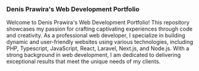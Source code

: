 ### Denis Prawira's Web Development Portfolio

Welcome to Denis Prawira's Web Development Portfolio! This repository showcases my passion for crafting captivating experiences through code and creativity. As a professional web developer, I specialize in building dynamic and user-friendly websites using various technologies, including PHP, Typescript, JavaScript, React, Laravel, Next.js, and Node.js. With a strong background in web development, I am dedicated to delivering exceptional results that meet the unique needs of my clients.
